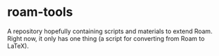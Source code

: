 # roam-tools

A repository hopefully containing scripts and materials to extend Roam. Right now, it only has one thing (a script for converting from Roam to LaTeX).
